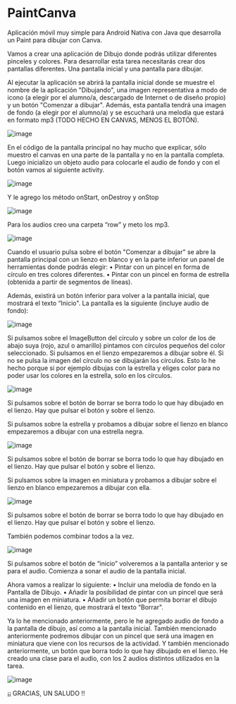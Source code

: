 # PaintCanva
Aplicación móvil muy simple para Android Nativa con Java que desarrolla un Paint para dibujar con Canva.

Vamos a crear una aplicación de Dibujo donde podrás utilizar diferentes pinceles y colores. 
Para desarrollar esta tarea necesitarás crear dos pantallas diferentes. Una pantalla inicial y una pantalla para dibujar.

Al ejecutar la aplicación se abrirá la pantalla inicial donde se muestre el nombre de la aplicación "Dibujando", 
una imagen representativa a modo de icono (a elegir por el alumno/a, descargado de Internet o de diseño propio) y un botón "Comenzar a dibujar".
Además, esta pantalla tendrá una imagen de fondo (a elegir por el alumno/a) y se escuchará una melodía que estará en formato mp3 (TODO HECHO EN CANVAS, MENOS EL
BOTÓN).

![image](https://user-images.githubusercontent.com/100787553/234538513-c6594467-fc9e-433a-a07f-e677024638fc.png)

En el código de la pantalla principal no hay mucho que explicar, sólo muestro el canvas en una parte de la pantalla y no en
la pantalla completa. Luego inicializo un objeto audio para colocarle el audio de fondo y con el
botón vamos al siguiente activity.

![image](https://user-images.githubusercontent.com/100787553/234538234-59eb8925-d453-4c69-9fcd-a62b38f60e8b.png)

Y le agrego los método onStart, onDestroy y onStop

![image](https://user-images.githubusercontent.com/100787553/234538641-e1141e38-631a-41ad-9855-4546249fbb71.png)

Para los audios creo una carpeta “row” y meto los mp3.

![image](https://user-images.githubusercontent.com/100787553/234538694-2f003155-8d60-40f5-923f-bd9a869a304a.png)

Cuando el usuario pulsa sobre el botón "Comenzar a dibujar" se abre la pantalla principal con un lienzo en blanco 
y en la parte inferior un panel de herramientas donde podrás elegir:
  • Pintar con un pincel en forma de círculo en tres colores diferentes.
  • Pintar con un pincel en forma de estrella (obtenida a partir de segmentos de líneas).
  
Además, existirá un botón inferior para volver a la pantalla inicial, que mostrará el texto “Inicio".
La pantalla es la siguiente (incluye audio de fondo):

![image](https://user-images.githubusercontent.com/100787553/234538862-c8864dbf-f000-4035-b2c8-e11ba7dd66c5.png)

Si pulsamos sobre el ImageButton del círculo y sobre un color de los de abajo suya (rojo, azul o amarillo) 
pintamos con círculos pequeños del color seleccionado. Si pulsamos en el lienzo empezaremos a dibujar sobre él. 
Si no se pulsa la imagen del círculo no se dibujarán los círculos. Esto lo he hecho porque si por ejemplo 
dibujas con la estrella y eliges color para no poder usar los colores en la estrella, solo en los círculos.

![image](https://user-images.githubusercontent.com/100787553/234538980-8bc8f78e-e74b-47a9-a7a3-8f362af2d9b0.png)

Si pulsamos sobre el botón de borrar se borra todo lo que hay dibujado en el lienzo.
Hay que pulsar el botón y sobre el lienzo.

Si pulsamos sobre la estrella y probamos a dibujar sobre el lienzo en blanco empezaremos a dibujar con una estrella negra.

![image](https://user-images.githubusercontent.com/100787553/234539096-7380aac9-f108-4666-abc2-f70342728d2d.png)

Si pulsamos sobre el botón de borrar se borra todo lo que hay dibujado en el lienzo. 
Hay que pulsar el botón y sobre el lienzo.

Si pulsamos sobre la imagen en miniatura y probamos a dibujar sobre el lienzo en blanco empezaremos a dibujar con ella.

![image](https://user-images.githubusercontent.com/100787553/234539198-aa89d6d3-acd3-486d-a055-8ed59294d007.png)

Si pulsamos sobre el botón de borrar se borra todo lo que hay dibujado en el lienzo. 
Hay que pulsar el botón y sobre el lienzo.

También podemos combinar todos a la vez.

![image](https://user-images.githubusercontent.com/100787553/234539340-9240c558-782a-4960-bdf9-e401b16ddf4d.png)

Si pulsamos sobre el botón de “inicio” volveremos a la pantalla anterior y se para el audio.
Comienza a sonar el audio de la pantalla inicial.

Ahora vamos a realizar lo siguiente:
  • Incluir una melodía de fondo en la Pantalla de Dibujo.
  • Añadir la posibilidad de pintar con un pincel que será una imagen en miniatura.
  • Añadir un botón que permita borrar el dibujo contenido en el lienzo, que mostrará el texto “Borrar".
  
Ya lo he mencionado anteriormente, pero le he agregado audio de fondo a la pantalla de dibujo, así como a la pantalla inicial. 
También mencionado anteriormente podremos dibujar con un pincel que será una imagen en miniatura 
que viene con los recursos de la actividad. Y también mencionado anteriormente, 
un botón que borra todo lo que hay dibujado en el lienzo. 
He creado una clase para el audio, con los 2 audios distintos utilizados en la tarea.

![image](https://user-images.githubusercontent.com/100787553/234539606-ae48149e-124a-49a8-b4e0-4ca5d2d96fd7.png)

¡¡ GRACIAS, UN SALUDO !!
